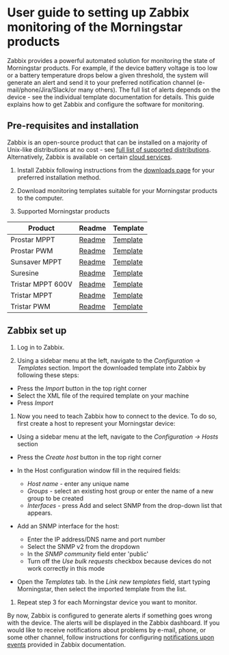 # User guide to setting up Zabbix monitoring of the Morningstar products

Zabbix provides a powerful automated solution for monitoring the state of Morningstar products. For example, if the device battery voltage is too low or a battery temperature drops below a given threshold, the system will generate an alert and send it to your preferred notification channel (e-mail/phone/Jira/Slack/or many others). The full list of alerts depends on the device - see the individual template documentation for details. This guide explains how to get Zabbix and configure the software for monitoring.

## Pre-requisites and installation

Zabbix is an open-source product that can be installed on a majority of Unix-like distributions at no cost  - see [full list of supported distributions](https://www.zabbix.com/download). Alternatively, Zabbix is available on certain [cloud services](https://www.zabbix.com/cloud_images).

1. Install Zabbix following instructions from the [downloads page](https://www.zabbix.com/download) for your preferred installation method.  

2. Download monitoring templates suitable for your Morningstar products to the computer.

3. Supported Morningstar products

| Product           | Readme                                     | Template                                                       |
|-------------------|--------------------------------------------|----------------------------------------------------------------|
| Prostar MPPT      | [Readme](prostar_mppt_snmp/README.MD)      | [Template](prostar_mppt_snmp/prostar_mppt_snmp.yaml)           |
| Prostar PWM       | [Readme](prostar_pwm_snmp/README.MD)       | [Template](prostar_pwm_snmp/prostar_pwm_snmp.yaml)             |
| Sunsaver MPPT     | [Readme](sunsaver_mppt_snmp/README.MD)     | [Template](sunsaver_mppt_snmp/sunsaver_mppt_snmp.yaml)         |
| Suresine          | [Readme](suresine_snmp/README.MD)          | [Template](suresine_snmp/suresine_snmp.yaml)                   |
| Tristar MPPT 600V | [Readme](tristar_mppt_600V_snmp/README.MD) | [Template](tristar_mppt_600V_snmp/tristar_mppt_600V_snmp.yaml) |
| Tristar MPPT      | [Readme](tristar_mppt_snmp/README.MD)      | [Template](tristar_mppt_snmp/tristar_mppt_snmp.yaml)           |
| Tristar PWM       | [Readme](tristar_pwm_snmp/README.MD)       | [Template](tristar_pwm_snmp/tristar_pwm_snmp.yaml)             |

## Zabbix set up

1. Log in to Zabbix.

1. Using a sidebar menu at the left, navigate to the *Configuration -> Templates* section.
Import the downloaded template into Zabbix by following these steps:

- Press the *Import* button in the top right corner
- Select the XML file of the required template on your machine
- Press *Import*

1. Now you need to teach Zabbix how to connect to the device.
To do so, first create a host to represent your Morningstar device:

- Using a sidebar menu at the left, navigate to the _Configuration -> Hosts_ section
- Press the *Create host* button in the top right corner
- In the Host configuration window fill in the required fields:

  - *Host name* -  enter any unique name
  - *Groups* - select an existing host group or enter the name of a new group to be created
  - *Interfaces* - press Add and select SNMP from the drop-down list that appears.

- Add an SNMP interface for the host:
  - Enter the IP address/DNS name and port number
  - Select the SNMP v2 from the dropdown
  - In the *SNMP community* field enter 'public'
  - Turn off the *Use bulk requests* checkbox because devices do not work correctly in this mode
- Open the *Templates* tab. In the *Link new templates* field, start typing Morningstar, then select the imported template from the list.

1. Repeat step 3 for each Morningstar device you want to monitor.

By now, Zabbix is configured to generate alerts if something goes wrong with the device. The alerts will be displayed in the Zabbix dashboard. If you would like to receive notifications about problems by e-mail, phone, or some other channel, follow instructions for configuring [notifications upon events](https://www.zabbix.com/documentation/current/manual/config/notifications) provided in Zabbix documentation.
